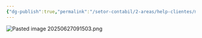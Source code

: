 ```yaml
---
{"dg-publish":true,"permalink":"/setor-contabil/2-areas/help-clientes/marcos-consultor/","dgPassFrontmatter":true,"created":"2025-06-27T09:14:30.239-03:00","updated":"2025-06-27T09:15:19.441-03:00"}
---
```


![Pasted image 20250627091503.png](/img/user/Pasted%20image%2020250627091503.png)
